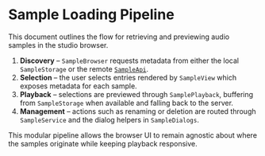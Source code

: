 # Sample Loading Pipeline

This document outlines the flow for retrieving and previewing audio samples in the studio browser.

1. **Discovery** – `SampleBrowser` requests metadata from either the local `SampleStorage`
   or the remote [`SampleApi`](../../../app/studio/src/service/SampleApi.ts).
2. **Selection** – the user selects entries rendered by `SampleView` which exposes
   metadata for each sample.
3. **Playback** – selections are previewed through `SamplePlayback`, buffering from
   `SampleStorage` when available and falling back to the server.
4. **Management** – actions such as renaming or deletion are routed through
   `SampleService` and the dialog helpers in `SampleDialogs`.

This modular pipeline allows the browser UI to remain agnostic about where the
samples originate while keeping playback responsive.
